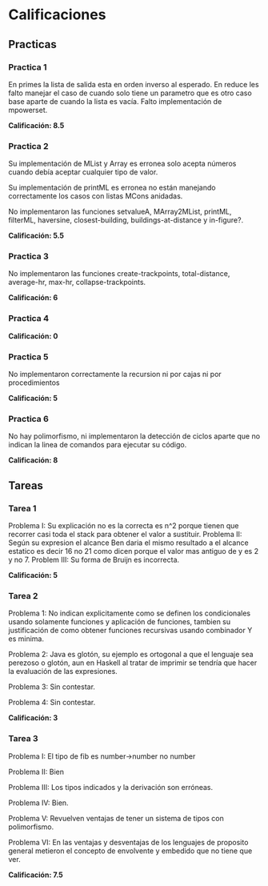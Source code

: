# Calificaciones

## Practicas

### Practica 1

En primes la lista de salida esta en orden inverso al esperado.
En reduce les falto manejar el caso de cuando solo tiene un parametro que
es otro caso base aparte de cuando la lista es vacía.
Falto implementación de mpowerset.

**Calificación: 8.5**

### Practica 2

Su implementación de MList y Array es erronea solo acepta números cuando debía
aceptar cualquier tipo de valor.

Su implementación de printML es erronea no están manejando correctamente los casos con listas MCons anidadas.

No implementaron las funciones setvalueA, MArray2MList, printML, filterML, haversine, closest-building, buildings-at-distance y in-figure?.

**Calificación: 5.5**

### Practica 3
No implementaron las funciones create-trackpoints, total-distance, average-hr,
max-hr, collapse-trackpoints.

**Calificación: 6**

### Practica 4

**Calificación: 0**

### Practica 5

No implementaron correctamente la recursion
ni por cajas ni por procedimientos

**Calificación: 5**

### Practica 6

No hay polimorfismo, ni implementaron la detección
de ciclos aparte que no indican la linea de comandos para ejecutar su código.

**Calificación: 8**

## Tareas

### Tarea 1
Problema I: Su explicación no es la correcta es n^2 porque tienen que recorrer
casi toda el stack para obtener el valor a sustituir.
Problema II: Según su expresion el alcance Ben daria el mismo resultado a
el alcance estatico es decir 16 no 21 como dicen porque el valor mas antiguo
de y es 2 y no 7.
Problem III: Su forma de Bruijn es incorrecta.

**Calificación: 5**

### Tarea 2

Problema 1: No indican explicitamente como se definen los condicionales usando
solamente funciones y aplicación de funciones, tambien su justificación
de como obtener funciones recursivas usando combinador Y es minima.

Problema 2: Java es glotón, su ejemplo es ortogonal a que el lenguaje sea perezoso o glotón, aun en Haskell al tratar de imprimir se tendría que hacer
la evaluación de las expresiones.

Problema 3: Sin contestar.

Problema 4: Sin contestar.

**Calificación: 3**

### Tarea 3

Problema I: El tipo de fib es number->number no number

Problema II: Bien

Problema III: Los tipos indicados y la derivación son erróneas.

Problema IV: Bien.

Problema V: Revuelven ventajas de tener un sistema
de tipos con polimorfismo.

Problema VI: En las ventajas y desventajas de los
lenguajes de proposito general metieron el concepto de envolvente y embedido que no tiene que ver.

**Calificación: 7.5**